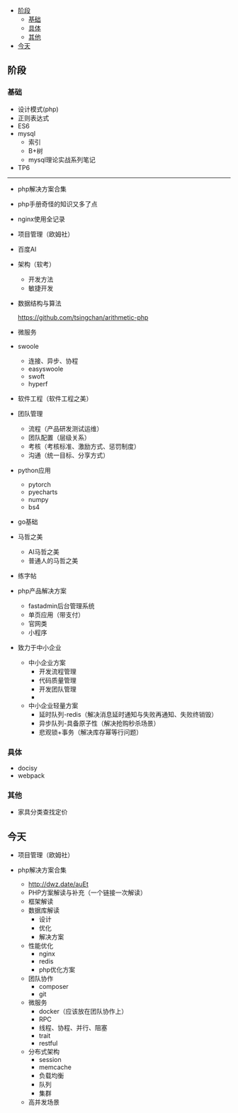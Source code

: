 <!-- TOC -->

- [阶段](#阶段)
    - [基础](#基础)
    - [具体](#具体)
    - [其他](#其他)
- [今天](#今天)

<!-- /TOC -->
## 阶段

### 基础

- 设计模式(php)
- 正则表达式
- ES6
- mysql
    - 索引
    - B+树
    - mysql理论实战系列笔记
- TP6

----

- php解决方案合集
- php手册奇怪的知识又多了点
- nginx使用全记录
- 项目管理（欧姆社）
- 百度AI
- 架构（软考）
    - 开发方法
    - 敏捷开发
- 数据结构与算法
    
    https://github.com/tsingchan/arithmetic-php    
    
- 微服务
- swoole
    - 连接、异步、协程
    - easyswoole
    - swoft
    - hyperf
- 软件工程（软件工程之美）
- 团队管理
    - 流程（产品研发测试运维）
    - 团队配置（层级关系）
    - 考核（考核标准、激励方式、惩罚制度）
    - 沟通（统一目标、分享方式）
- python应用
    - pytorch
    - pyecharts
    - numpy
    - bs4
- go基础
- 马哲之美
    - AI马哲之美
    - 普通人的马哲之美
- 练字帖
- php产品解决方案
    - fastadmin后台管理系统
    - 单页应用（带支付）
    - 官网类
    - 小程序

- 致力于中小企业
    - 中小企业方案
        - 开发流程管理
        - 代码质量管理
        - 开发团队管理
        - 
    - 中小企业轻量方案
        - 延时队列-redis（解决消息延时通知与失败再通知、失败终销毁）
        - 异步队列-具备原子性（解决抢购秒杀场景）
        - 悲观锁+事务（解决库存幂等行问题）
        


### 具体
- docisy
- webpack

### 其他

- 家具分类查找定价


## 今天

- 项目管理（欧姆社）

- php解决方案合集
    - http://dwz.date/auEt
    - PHP方案解读与补充（一个链接一次解读）
    - 框架解读
    - 数据库解读
        - 设计
        - 优化
        - 解决方案
    - 性能优化
        - nginx
        - redis
        - php优化方案
    - 团队协作
        - composer
        - git
    - 微服务
        - docker（应该放在团队协作上）
        - RPC
        - 线程、协程、并行、阻塞
        - trait
        - restful
    - 分布式架构
        - session
        - memcache
        - 负载均衡
        - 队列
        - 集群
    - 高并发场景



